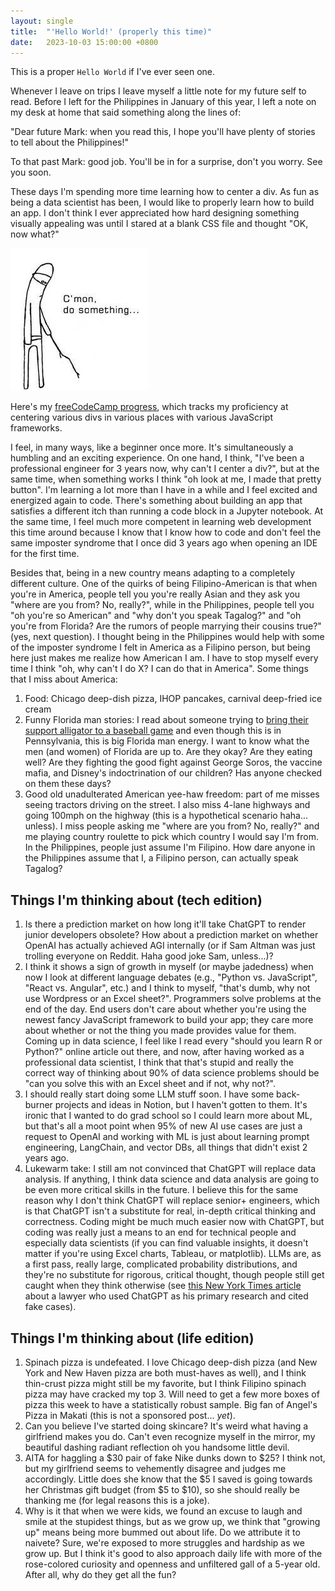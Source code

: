 ```yaml
---
layout: single
title:  "'Hello World!' (properly this time)"
date:   2023-10-03 15:00:00 +0800
---
```

This is a proper `Hello World` if I've ever seen one.

Whenever I leave on trips I leave myself a little note for my future self to read. Before I left for the Philippines in January of this year, I left a note on my desk at home that said something along the lines of:

"Dear future Mark: when you read this, I hope you'll have plenty of stories to tell about the Philippines!"

To that past Mark: good job. You'll be in for a surprise, don't you worry. See you soon.

These days I'm spending more time learning how to center a div. As fun as being a data scientist has been, I would like to properly learn how to build an app. I don't think I ever appreciated how hard designing something visually appealing was until I stared at a blank CSS file and thought "OK, now what?"

![Me looking at CSS](/assets/images/cmon_do_something.jpg "Me staring at the blank CSS file")

Here's my [freeCodeCamp progress](https://www.freecodecamp.org/mt97262), which tracks my proficiency at centering various divs in various places with various JavaScript frameworks.

I feel, in many ways, like a beginner once more. It's simultaneously a humbling and an exciting experience. On one hand, I think, "I've been a professional engineer for 3 years now, why can't I center a div?", but at the same time, when something works I think "oh look at me, I made that pretty button". I'm learning a lot more than I have in a while and I feel excited and energized again to code. There's something about building an app that satisfies a different itch than running a code block in a Jupyter notebook. At the same time, I feel much more competent in learning web development this time around because I know that I know how to code and don't feel the same imposter syndrome that I once did 3 years ago when opening an IDE for the first time.

Besides that, being in a new country means adapting to a completely different culture. One of the quirks of being Filipino-American is that when you're in America, people tell you you're really Asian and they ask you "where are you from? No, really?", while in the Philippines, people tell you "oh you're so American" and "why don't you speak Tagalog?" and "oh you're from Florida? Are the rumors of people marrying their cousins true?" (yes, next question). I thought being in the Philippines would help with some of the imposter syndrome I felt in America as a Filipino person, but being here just makes me realize how American I am. I have to stop myself every time I think "oh, why can't I do X? I can do that in America". Some things that I miss about America:

1. Food: Chicago deep-dish pizza, IHOP pancakes, carnival deep-fried ice cream
2. Funny Florida man stories: I read about someone trying to [bring their support alligator to a baseball game](https://www.npr.org/2023/09/29/1202615294/wally-emotional-support-alligator-phillies-game) and even though this is in Pennsylvania, this is big Florida man energy. I want to know what the men (and women) of Florida are up to. Are they okay? Are they eating well? Are they fighting the good fight against George Soros, the vaccine mafia, and Disney's indoctrination of our children? Has anyone checked on them these days?
3. Good old unadulterated American yee-haw freedom: part of me misses seeing tractors driving on the street. I also miss 4-lane highways and going 100mph on the highway (this is a hypothetical scenario haha... unless). I miss people asking me "where are you from? No, really?" and me playing country roulette to pick which country I would say I'm from. In the Philippines, people just assume I'm Filipino. How dare anyone in the Philippines assume that I, a Filipino person, can actually speak Tagalog?

## Things I'm thinking about (tech edition)

1. Is there a prediction market on how long it'll take ChatGPT to render junior developers obsolete? How about a prediction market on whether OpenAI has actually achieved AGI internally (or if Sam Altman was just trolling everyone on Reddit. Haha good joke Sam, unless...)?
2. I think it shows a sign of growth in myself (or maybe jadedness) when now I look at different language debates (e.g., "Python vs. JavaScript", "React vs. Angular", etc.) and I think to myself, "that's dumb, why not use Wordpress or an Excel sheet?". Programmers solve problems at the end of the day. End users don't care about whether you're using the newest fancy JavaScript framework to build your app; they care more about whether or not the thing you made provides value for them. Coming up in data science, I feel like I read every "should you learn R or Python?" online article out there, and now, after having worked as a professional data scientist, I think that that's stupid and really the correct way of thinking about 90% of data science problems should be "can you solve this with an Excel sheet and if not, why not?".
3. I should really start doing some LLM stuff soon. I have some back-burner projects and ideas in Notion, but I haven't gotten to them. It's ironic that I wanted to do grad school so I could learn more about ML, but that's all a moot point when 95% of new AI use cases are just a request to OpenAI and working with ML is just about learning prompt engineering, LangChain, and vector DBs, all things that didn't exist 2 years ago.
4. Lukewarm take: I still am not convinced that ChatGPT will replace data analysis. If anything, I think data science and data analysis are going to be even more critical skills in the future. I believe this for the same reason why I don't think ChatGPT will replace senior+ engineers, which is that ChatGPT isn't a substitute for real, in-depth critical thinking and correctness. Coding might be much much easier now with ChatGPT, but coding was really just a means to an end for technical people and especially data scientists (if you can find valuable insights, it doesn't matter if you're using Excel charts, Tableau, or matplotlib). LLMs are, as a first pass, really large, complicated probability distributions, and they're no substitute for rigorous, critical thought, though people still get caught when they think otherwise (see [this New York Times article](https://www.nytimes.com/2023/06/08/nyregion/lawyer-chatgpt-sanctions.html) about a lawyer who used ChatGPT as his primary research and cited fake cases).

## Things I'm thinking about (life edition)

1. Spinach pizza is undefeated. I love Chicago deep-dish pizza (and New York and New Haven pizza are both must-haves as well), and I think thin-crust pizza might still be my favorite, but I think Filipino spinach pizza may have cracked my top 3. Will need to get a few more boxes of pizza this week to have a statistically robust sample. Big fan of Angel's Pizza in Makati (this is not a sponsored post... *yet*).
2. Can you believe I've started doing skincare? It's weird what having a girlfriend makes you do. Can't even recognize myself in the mirror, my beautiful dashing radiant reflection oh you handsome little devil.
3. AITA for haggling a $30 pair of fake Nike dunks down to $25? I think not, but my girlfriend seems to vehemently disagree and judges me accordingly. Little does she know that the $5 I saved is going towards her Christmas gift budget (from $5 to $10), so she should really be thanking me (for legal reasons this is a joke).
4. Why is it that when we were kids, we found an excuse to laugh and smile at the stupidest things, but as we grow up, we think that "growing up" means being more bummed out about life. Do we attribute it to naivete? Sure, we're exposed to more struggles and hardship as we grow up. But I think it's good to also approach daily life with more of the rose-colored curiosity and openness and unfiltered gall of a 5-year old. After all, why do they get all the fun?
